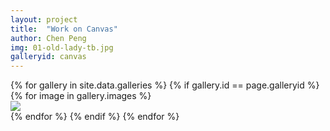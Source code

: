 ```yaml
---
layout: project
title:  "Work on Canvas"
author: Chen Peng
img: 01-old-lady-tb.jpg
galleryid: canvas
---
```


<div class="grid">
<div class="grid-sizer"></div>
{% for gallery in site.data.galleries %}
  {% if gallery.id == page.galleryid %}
  {% for image in gallery.images %}
  <div class="grid-item">
  <a href="{{ site.baseurl }}{{ gallery.imagefolder }}/{{ image.name }}" data-lightbox="gallery.id"
  data-title="{{ image.text }}">
    <img src="{{ site.baseurl }}{{ gallery.imagefolder }}/{{ image.thumb }}"> 
  </a>
  </div>
  {% endfor %}
  {% endif %}
{% endfor %}
</div>

